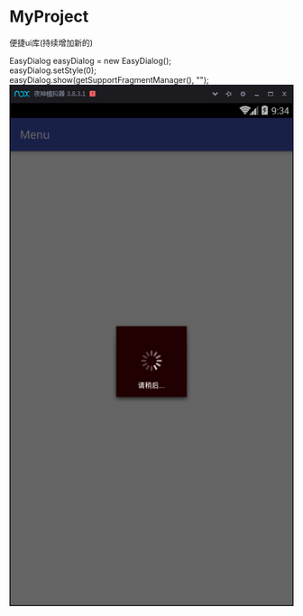 # MyProject
便捷ui库(持续增加新的)


EasyDialog easyDialog = new EasyDialog();  
easyDialog.setStyle(0);  
easyDialog.show(getSupportFragmentManager(), "");
![image](https://github.com/yyfBlog/MyProject/blob/master/dialog_style_01.png)



